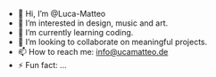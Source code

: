 - 👋 Hi, I’m @Luca-Matteo
- 👀 I’m interested in design, music and art.
- 🌱 I’m currently learning coding.
- 💞️ I’m looking to collaborate on meaningful projects.
- 📫 How to reach me: info@ucamatteo.de
- ⚡ Fun fact: ...

<!---
Luca-Matteo/Luca-Matteo is a ✨ special ✨ repository because its `README.md` (this file) appears on your GitHub profile.
You can click the Preview link to take a look at your changes.
--->
